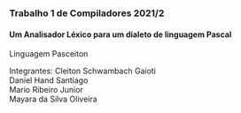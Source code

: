 ### Trabalho 1 de Compiladores 2021/2
#### Um Analisador Léxico para um dialeto de linguagem Pascal

Linguagem Pasceiton   

Integrantes:
Cleiton Schwambach Gaioti   
Daniel Hand Santiago      
Mario Ribeiro Junior   
Mayara da Silva Oliveira   
